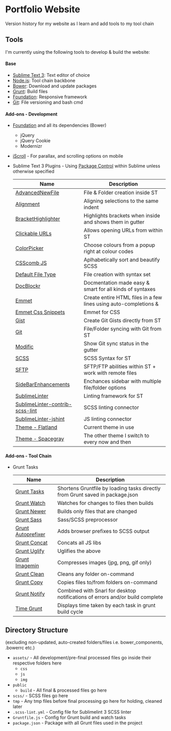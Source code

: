 # Portfolio Website

Version history for my website as I learn and add tools to my tool chain

## Tools

I'm currently using the following tools to develop & build the website:

#### Base

  * [Sublime Text 3](http://sublimetext.com/3): Text editor of choice
  * [Node.js](http://nodejs.org): Tool chain backbone
  * [Bower](http://bower.io): Download and update packages
  * [Grunt](http://gruntjs.com/): Build files
  * [Foundation](http://foundation.zurb.com): Responsive framework
  * [Git](https://github.com): File versioning and bash cmd

#### Add-ons - Development

  * [Foundation](http://foundation.zurb.com) and all its dependencies (Bower)
    * jQuery
    * jQuery Cookie
    * Modernizr
  * [iScroll](http://iscrolljs.com/) - For parallax, and scrolling options on mobile
  * Sublime Text 3 Plugins - Using [Package Control](https://sublime.wbond.net) within Sublime unless otherwise specified

    |     Name     |                    Description                    |
    |--------------|---------------------------------------------------|
    | [AdvancedNewFile](https://sublime.wbond.net/packages/AdvancedNewFile) | File & Folder creation inside ST |
    | [Alignment](https://sublime.wbond.net/packages/Alignment) | Aligning selections to the same indent |
    | [BracketHighlighter](https://sublime.wbond.net/packages/BracketHighlighter) | Highlights brackets when inside and shows them  in gutter |
    | [Clickable URLs](https://sublime.wbond.net/packages/Clickable%20URLs) | Allows opening URLs from within ST |
    | [ColorPicker](https://sublime.wbond.net/packages/ColorPicker) | Choose colours from a popup right at colour codes |
    | [CSScomb JS](https://sublime.wbond.net/packages/CSScomb) | Aplhabetically sort and beautify SCSS |
    | [Default File Type](https://sublime.wbond.net/packages/Default%20File%20Type) | File creation with syntax set |
    | [DocBlockr](https://sublime.wbond.net/packages/DocBlockr) | Docmentation made easy & smart for all kinds of syntaxes |
    | [Emmet](https://sublime.wbond.net/packages/Emmet) | Create entire HTML files in a few lines using auto-completions & |
    | [Emmet Css Snippets](https://sublime.wbond.net/packages/Emmet%20Css%20Snippets) | Emmet for CSS |
    | [Gist](https://sublime.wbond.net/packages/Gist) | Create Git Gists directly from ST |
    | [Git](https://sublime.wbond.net/packages/Git) | File/Folder syncing with Git from ST |
    | [Modific](https://sublime.wbond.net/packages/Modific) | Show Git sync status in the gutter |
    | [SCSS](https://sublime.wbond.net/packages/SCSS) | SCSS Syntax for ST |
    | [SFTP](https://sublime.wbond.net/packages/SFTP) | SFTP/FTP abilities within ST + work with remote files |
    | [SideBarEnhancements](https://sublime.wbond.net/packages/SideBarEnhancements) | Enchances sidebar with multiple file/folder options |
    | [SublimeLinter](https://sublime.wbond.net/packages/SublimeLinter) | Linting framework for ST |
    | [SublimeLinter-contrib-scss-lint](https://sublime.wbond.net/packages/SublimeLinter-contrib-scss-lint) | SCSS linting connector |
    | [SublimeLinter-jshint](https://sublime.wbond.net/packages/SublimeLinter-jshint) | JS linting connector |
    | [Theme - Flatland](https://sublime.wbond.net/packages/Theme%20-%20Flatland) | Current theme in use |
    | [Theme - Spacegray](https://sublime.wbond.net/packages/Theme%20-%20Spacegray) | The other theme I switch to every now and then |

#### Add-ons - Tool Chain

  * Grunt Tasks

    |     Name   |                    Description                  |
    |------------|-------------------------------------------------|
    [Grunt Tasks](https://www.npmjs.org/package/load-grunt-tasks) | Shortens Gruntfile by loading tasks directly from Grunt saved in package.json
    [Grunt Watch](https://github.com/gruntjs/grunt-contrib-watch) | Watches for changes to files then builds
    [Grunt Newer](https://github.com/tschaub/grunt-newer) | Builds only files that are changed
    [Grunt Sass](https://github.com/sindresorhus/grunt-sass) | Sass/SCSS preprocessor
    [Grunt Autoprefixer](https://github.com/ai/autoprefixer) | Adds browser prefixes to SCSS output
    [Grunt Concat](https://github.com/gruntjs/grunt-contrib-concat) | Concats all JS libs
    [Grunt Uglify](https://github.com/gruntjs/grunt-contrib-uglify) | Uglifies the above
    [Grunt Imagemin](https://github.com/gruntjs/grunt-contrib-imagemin) | Compresses images (jpg, png, gif only)
    [Grunt Clean](https://github.com/gruntjs/grunt-contrib-clean) | Cleans any folder on-command
    [Grunt Copy](https://github.com/gruntjs/grunt-contrib-copy) |  Copies files to/from folders on-command
    [Grunt Notify](https://github.com/dylang/grunt-notify) | Combined with Snarl for desktop notifications of errors and/or build complete
    [Time Grunt](https://github.com/sindresorhus/time-grunt) | Displays time taken by each task in grunt build cycle


## Directory Structure
(excluding non-updated, auto-created folders/files i.e. bower_components, .bowerrc etc.)

  * `assets/` - All development/pre-final processed files go inside their respective folders here
    * `css`
    * `js`
    * `img`
  * `public`
    * `build` - All final & processed files go here
  * `scss/` - SCSS files go here
  * `tmp` - Any tmp files before final processing go here for holding, cleaned later
  * `.scss-lint.yml` - Config file for Sublimelint 3 SCSS linter
  * `Gruntfile.js` - Config for Grunt build and watch tasks
  * `package.json` - Package with all Grunt files used in the project
